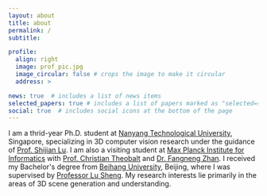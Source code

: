 ```yaml
---
layout: about
title: about
permalink: /
subtitle: 

profile:
  align: right
  image: prof_pic.jpg
  image_circular: false # crops the image to make it circular
  address: >

news: true  # includes a list of news items
selected_papers: true # includes a list of papers marked as "selected={true}"
social: true  # includes social icons at the bottom of the page
---
```


I am a thrid-year Ph.D. student at [Nanyang Technological University](https://www.ntu.edu.sg/), Singapore, specializing in 3D computer vision research under the guidance of [Prof. Shijian Lu](https://personal.ntu.edu.sg/shijian.lu/). I am also a visiting student at [Max Planck Institute for Informatics](https://www.mpi-inf.mpg.de/departments/visual-computing-and-artificial-intelligence) with [Prof. Christian Theobalt](https://people.mpi-inf.mpg.de/~theobalt/) and [Dr. Fangneng Zhan](https://fnzhan.com/). I received my Bachelor's degree from [Beihang University](https://ev.buaa.edu.cn/), Beijing, where I was supervised by [Professor Lu Sheng](https://scholar.google.com.hk/citations?user=_8lB7xcAAAAJ&hl=en). My research interests lie primarily in the areas of 3D scene generation and understanding. 
